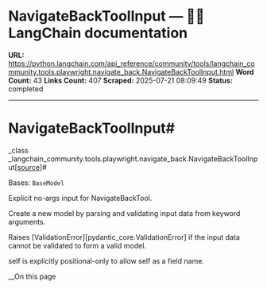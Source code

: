 # NavigateBackToolInput — 🦜🔗 LangChain  documentation

**URL:** https://python.langchain.com/api_reference/community/tools/langchain_community.tools.playwright.navigate_back.NavigateBackToolInput.html
**Word Count:** 43
**Links Count:** 407
**Scraped:** 2025-07-21 08:09:49
**Status:** completed

---

# NavigateBackToolInput\#

_class _langchain\_community.tools.playwright.navigate\_back.NavigateBackToolInput[\[source\]](https://python.langchain.com/api_reference/_modules/langchain_community/tools/playwright/navigate_back.html#NavigateBackToolInput)\#     

Bases: `BaseModel`

Explicit no-args input for NavigateBackTool.

Create a new model by parsing and validating input data from keyword arguments.

Raises \[ValidationError\]\[pydantic\_core.ValidationError\] if the input data cannot be validated to form a valid model.

self is explicitly positional-only to allow self as a field name.

__On this page
